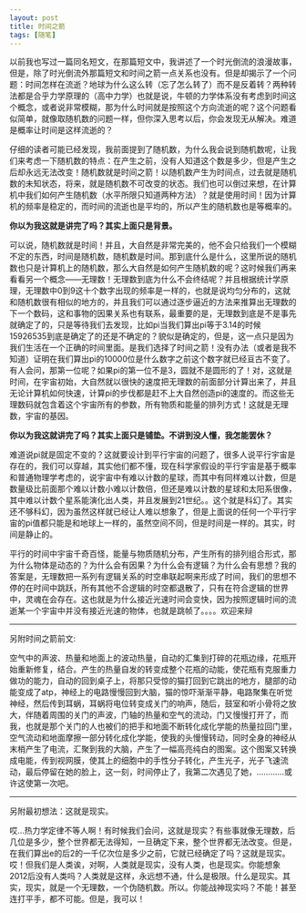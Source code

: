 ```yaml
---
layout: post
title: 时间之箭
tags: [随笔]
---
```

以前我也写过一篇同名短文，在那篇短文中，我讲述了一个时光倒流的浪漫故事，但是，除了时光倒流外那篇短文和时间之箭一点关系也没有。但是却揭示了一个问题：时间怎样在流逝？地球为什么这么转（忘了怎么转了）而不是反着转？两种转法都是合乎力学原理的（高中力学）也就是说，牛顿的力学体系没有考虑到时间这个概念，或者说非常模糊，那为什么时间就是按照这个方向流逝的呢？这个问题看似简单，就像取随机数的问题一样，但你深入思考以后，你会发现无从解决。难道是概率让时间是这样流逝的？

仔细的读者可能已经发现，我前面提到了随机数，为什么我会说到随机数呢，让我们来考虑一下随机数的特点：在产生之前，没有人知道这个数是多少，但是产生之后却永远无法改变！随机数就是时间之箭！以随机数产生为时间点，过去就是随机数的未知状态，将来，就是随机数不可改变的状态。我们也可以倒过来想，在计算机中我们如何产生随机数（水平所限只知道两种方法）？就是使用时间！因为计算机的频率是稳定的，而时间的流逝也是平均的，所以产生的随机数也是等概率的。

**你以为我这就是讲完了吗？其实上面只是背景。**

可以说，随机数就是时间！并且，大自然是非常完美的，他不会只给我们一个模糊不定的东西，时间是随机数，随机数是时间。那到底什么是什么，这里所说的随机数也只是计算机上的随机数，那么大自然是如何产生随机数的呢？这时候我们再来看看另一个概念——无理数！无理数到底为什么不会终结呢？并且根据统计学原理，无理数中0到9这十个数字出现的频率是一样的，也就是说均匀分布的，这就和随机数很有相似的地方的，并且我们可以通过逐步逼近的方法来推算出无理数的下一个数码，这和事物的因果关系也有联系，最重要的是，无理数到底是不是事先就确定了的，只是等待我们去发现，比如pi当我们算出pi等于3.14的时候15926535到底是确定了的还是不确定的？貌似是确定的，但是，这一点只是因为我们生活在一个正确的时间里面。是我们选择了时间之箭！没有办法（或者是我不知道）证明在我们算出pi的10000位是什么数字之前这个数字就已经亘古不变了。有人会问，那第一位呢？如果pi的第一位不是3，圆就不是圆形的了！对，这就是时间，在宇宙初始，大自然就以很快的速度把无理数的前面部分计算出来了，并且无论计算机如何快速，计算pi的步伐都是赶不上大自然创造pi的速度的。而这些无理数码就包含着这个宇宙所有的参数，所有物质和能量的排列方式！这就是无理数，宇宙的基因。

**你以为我这就讲完了吗？其实上面只是铺垫。不讲到没人懂，我怎能罢休？**

难道说pi就是固定不变的？这就要设计到平行宇宙的问题了，很多人说平行宇宙是存在的，我们可以穿越，其实他们都不懂，现在科学家假设的平行宇宙是基于概率和普通物理学考虑的，说宇宙中有难以计数的星球，而其中有同样难以计数，但是数量级比前面那个难以计数小难以计数倍，但还是难以计数的星球和太阳系很像，其中难以计数个星系能演化出人类，并且发展到21世纪。。这个就是科幻了。其实还不够科幻，因为虽然这样就已经让人难以想象了，但是上面说的任何一个平行宇宙的pi值都只能是和地球上一样的，虽然空间不同，但是时间是一样的。其实，时间是静止的。

平行的时间中宇宙千奇百怪，能量与物质随机分布，产生所有的排列组合形式，那为什么物体是动态的？为什么会有因果？为什么会有逻辑？为什么会有思想？我的答案是，无理数把一系列有逻辑关系的时空串联起啊来形成了时间，我们的思想不停的在时间中跳跃，所有其他不合逻辑的时空都退散了，只有在符合逻辑的世界中，灵魂在会存在。这也就是为什么接近光速时间会变快，因为按照逻辑时间的流逝某一个宇宙中并没有接近光速的物体，也就是跳帧了。。。。欢迎来辩

---

另附时间之箭前文:

空气中的声波、热量和地面上的波动热量，自动的汇集到打碎的花瓶边缘，花瓶开始重新修复，结合。产生的热量自发的转变成整个花瓶的动能，使花瓶有克服重力做功的能力，自动的回到桌子上，将那只受惊的猫打回到它跳出的地方，腿部的动能变成了atp，神经上的电路慢慢回到大脑，猫的惊吓渐渐平静，电路聚集在听觉神经，然后传到耳蜗，耳蜗将电位转变成关门的响声，随后，鼓室和听小骨将之放大，伴随着周围的关门的声波，门轴的热量和空气的流动，门又慢慢打开了，而我，也就是那个关门的人也被们的把手和地面不断转化成化学能的热量拉回门里，空气流动和地面摩擦一部分转化成化学能，使我的头慢慢转动，同时全身的神经从末梢产生了电流，汇聚到我的大脑，产生了一幅高亮纯白的图案。这个图案又转换成电能，传到视网膜，使其上的细胞中的手性分子转化，产生光子，光子飞速流动，最后停留在她的脸上，这一刻，时间停止了，我第二次遇见了她，…………或许这使第一次吧。

---

另附最初想法：这就是现实。

哎…热力学定律不等人啊！有时候我们会问，这就是现实？有些事就像无理数，后几位是多少，整个世界都无法得知，一旦确定下来，整个世界都无法改变。但是，在我们算出e的后2的一千亿次位是多少之前，它就已经确定了吗？这就是现实。哎！但我们是人类诶，对啊，人类就是现实，没有人类，也是现实。你能想象2012后没有人类吗？人类就是这样，永远想不通，什么是极限。什么是现实。其实，现实，就是一个无理数，一个伪随机数。所以。你能战神现实吗？不能！甚至连打平手，都不可能。但是，我可以！

